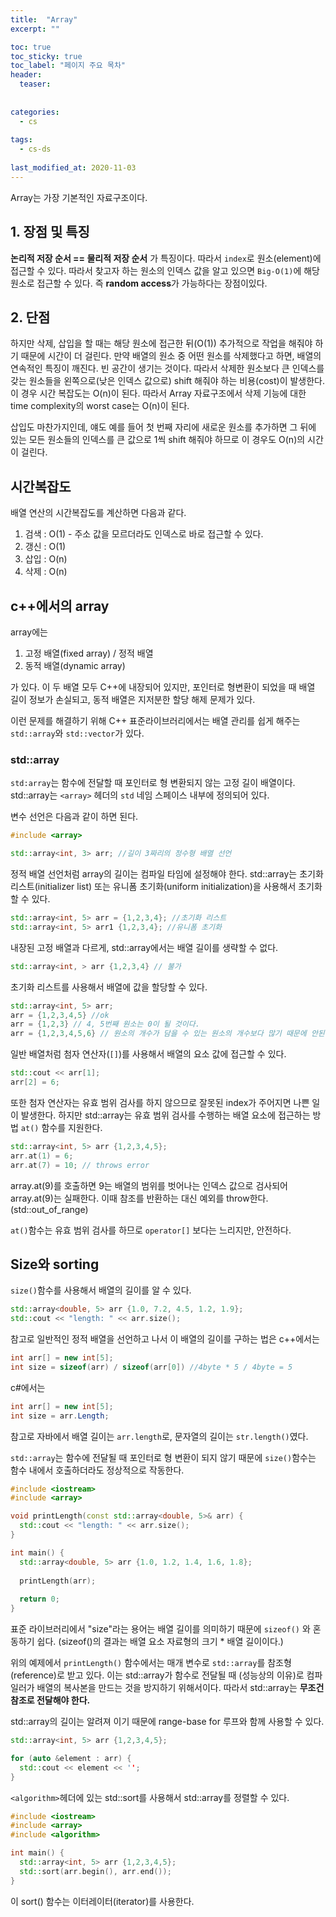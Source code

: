 ```yaml
---
title:  "Array"
excerpt: ""

toc: true
toc_sticky: true
toc_label: "페이지 주요 목차"
header:
  teaser: 
  
  
categories:
  - cs
  
tags:
  - cs-ds
  
last_modified_at: 2020-11-03
---
```


Array는 가장 기본적인 자료구조이다. 

## 1. 장점 및 특징

**논리적 저장 순서 == 물리적 저장 순서**  가 특징이다. 따라서 `index`로 원소(element)에 접근할 수 있다.
따라서 찾고자 하는 원소의 인덱스 값을 알고 있으면 `Big-O(1)`에 해당 원소로 접근할 수 있다. 즉 **random access**가 가능하다는 장점이있다.

## 2. 단점

하지만 삭제, 삽입을 할 때는 해당 원소에 접근한 뒤(O(1)) 추가적으로 작업을 해줘야 하기 때문에 시간이 더 걸린다.
만약 배열의 원소 중 어떤 원소를 삭제했다고 하면, 배열의 연속적인 특징이 깨진다. 빈 공간이 생기는 것이다. 
따라서 삭제한 원소보다 큰 인덱스를 갖는 원소들을 왼쪽으로(낮은 인덱스 값으로) shift 해줘야 하는 비용(cost)이 발생한다.
이 경우 시간 복잡도는 O(n)이 된다. 따라서 Array 자료구조에서 삭제 기능에 대한 time complexity의 worst case는 O(n)이 된다.

삽입도 마찬가지인데, 얘도 예를 들어 첫 번째 자리에 새로운 원소를 추가하면 그 뒤에 있는 모든 원소들의 인덱스를 큰 값으로 1씩 shift 해줘야 하므로 이 경우도 O(n)의 시간이 걸린다.

## 시간복잡도

배열 연산의 시간복잡도를 계산하면 다음과 같다.

1. 검색 : O(1) - 주소 값을 모르더라도 인덱스로 바로 접근할 수 있다.
2. 갱신 : O(1)
3. 삽입 : O(n) 
4. 삭제 : O(n)


## c++에서의 array

array에는

1. 고정 배열(fixed array) / 정적 배열
2. 동적 배열(dynamic array) 

가 있다. 이 두 배열 모두 C++에 내장되어 있지만, 포인터로 형변환이 되었을 때 배열 길이 정보가 손실되고, 동적 배열은 지저분한 할당 해제 문제가 있다.

이런 문제를 해결하기 위해 C++ 표준라이브러리에서는 배열 관리를 쉽게 해주는 `std::array`와 `std::vector`가 있다.

### std::array

`std:array`는 함수에 전달할 때 포인터로 형 변환되지 않는 고정 길이 배열이다. std::array는 `<array>` 헤더의 `std` 네임 스페이스 내부에 정의되어 있다.

변수 선언은 다음과 같이 하면 된다.

```c++
#include <array>

std::array<int, 3> arr; //길이 3짜리의 정수형 배열 선언
```

정적 배열 선언처럼 array의 길이는 컴파일 타임에 설정해야 한다. std::array는 초기화 리스트(initializer list) 또는 유니폼 초기화(uniform initialization)을 사용해서 초기화 할 수 있다.

```c++
std::array<int, 5> arr = {1,2,3,4}; //초기화 리스트
std::array<int, 5> arr1 {1,2,3,4}; //유니폼 초기화
```

내장된 고정 배열과 다르게, std::array에서는 배열 길이를 생략할 수 없다.

```c++
std::array<int, > arr {1,2,3,4} // 불가
```

초기화 리스트를 사용해서 배열에 값을 할당할 수 있다.

```c++
std::array<int, 5> arr;
arr = {1,2,3,4,5} //ok
arr = {1,2,3} // 4, 5번째 원소는 0이 될 것이다.
arr = {1,2,3,4,5,6} // 원소의 개수가 담을 수 있는 원소의 개수보다 많기 때문에 안된다.
```

일반 배열처럼 첨자 연산자(`[]`)를 사용해서 배열의 요소 값에 접근할 수 있다.

```c++
std::cout << arr[1];
arr[2] = 6;
```

또한 첨자 연산자는 유효 범위 검사를 하지 않으므로 잘못된 index가 주어지면 나쁜 일이 발생한다.
하지만 std::array는 유효 범위 검사를 수행하는 배열 요소에 접근하는 방법 `at()` 함수를 지원한다. 

```c++
std::array<int, 5> arr {1,2,3,4,5};
arr.at(1) = 6;
arr.at(7) = 10; // throws error
```

array.at(9)를 호출하면 9는 배열의 범위를 벗어나는 인덱스 값으로 검사되어 array.at(9)는 실패한다.
이때 참조를 반환하는 대신 예외를 throw한다. (std::out_of_range)

`at()`함수는 유효 범위 검사를 하므로 `operator[]` 보다는 느리지만, 안전하다.

## Size와 sorting

`size()`함수를 사용해서 배열의 길이를 알 수 있다.

```c++
std::array<double, 5> arr {1.0, 7.2, 4.5, 1.2, 1.9};
std::cout << "length: " << arr.size();
```

참고로 일반적인 정적 배열을 선언하고 나서 이 배열의 길이를 구하는 법은 c++에서는

```c++
int arr[] = new int[5];
int size = sizeof(arr) / sizeof(arr[0]) //4byte * 5 / 4byte = 5
```

c#에서는

```c#
int arr[] = new int[5];
int size = arr.Length;
```

참고로 자바에서 배열 길이는 `arr.length`로, 문자열의 길이는 `str.length()`였다.

`std::array`는 함수에 전달될 때 포인터로 형 변환이 되지 않기 때문에 `size()`함수는 함수 내에서 호출하더라도 정상적으로 작동한다.

```c++
#include <iostream>
#include <array>

void printLength(const std::array<double, 5>& arr) {
  std::cout << "length: " << arr.size(); 
}

int main() {
  std::array<double, 5> arr {1.0, 1.2, 1.4, 1.6, 1.8};
  
  printLength(arr);
  
  return 0;
}
```

표준 라이브러리에서 "size"라는 용어는 배열 길이를 의미하기 때문에 `sizeof()` 와 혼동하기 쉽다. 
(sizeof()의 결과는 배열 요소 자료형의 크기 * 배열 길이이다.)

위의 예제에서 `printLength()` 함수에서는 매개 변수로 `std::array`를 참조형(reference)로 받고 있다. 이는 
std::array가 함수로 전달될 때 (성능상의 이유)로 컴파일러가 배열의 복사본을 만드는 것을 방지하기 위해서이다. 따라서 std::array는 **무조건 참조로 전달해야 한다.**

std::array의 길이는 알려져 이기 때문에 range-base for 루프와 함께 사용할 수 있다.

```c++
std::array<int, 5> arr {1,2,3,4,5};

for (auto &element : arr) {
  std::cout << element << '';
}
```

`<algorithm>`헤더에 있는 std::sort를 사용해서 std::array를 정렬할 수 있다.

```c++
#include <iostream>
#include <array>
#include <algorithm>

int main() {
  std::array<int, 5> arr {1,2,3,4,5};
  std::sort(arr.begin(), arr.end());
}
```

이 sort() 함수는 이터레이터(iterator)를 사용한다.





